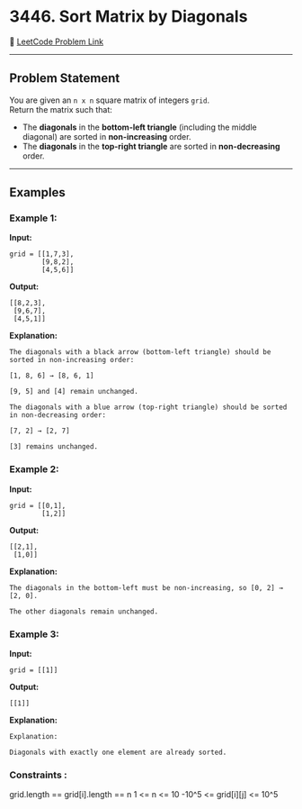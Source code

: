 # 3446. Sort Matrix by Diagonals

🔗 [LeetCode Problem Link](https://leetcode.com/problems/sort-matrix-by-diagonals/)

---

## Problem Statement

You are given an `n x n` square matrix of integers `grid`.  
Return the matrix such that:

- The **diagonals** in the **bottom-left triangle** (including the middle diagonal) are sorted in **non-increasing** order.
- The **diagonals** in the **top-right triangle** are sorted in **non-decreasing** order.

---

## Examples

### Example 1:
**Input:**
```text
grid = [[1,7,3],
        [9,8,2],
        [4,5,6]]
```

**Output:**
```text
[[8,2,3],
 [9,6,7],
 [4,5,1]]
```

**Explanation:**
```text
The diagonals with a black arrow (bottom-left triangle) should be sorted in non-increasing order:

[1, 8, 6] → [8, 6, 1]

[9, 5] and [4] remain unchanged.

The diagonals with a blue arrow (top-right triangle) should be sorted in non-decreasing order:

[7, 2] → [2, 7]

[3] remains unchanged.
```


### Example 2:
**Input:**
```text
grid = [[0,1],
        [1,2]]
```

**Output:**
```text
[[2,1],
 [1,0]]
```

**Explanation:**
```text
The diagonals in the bottom-left must be non-increasing, so [0, 2] → [2, 0].

The other diagonals remain unchanged.
```

### Example 3:
**Input:**
```text
grid = [[1]]
```

**Output:**
```text
[[1]]
```

**Explanation:**
```text
Explanation:

Diagonals with exactly one element are already sorted.
```

### Constraints :
grid.length == grid[i].length == n
1 <= n <= 10
-10^5 <= grid[i][j] <= 10^5


